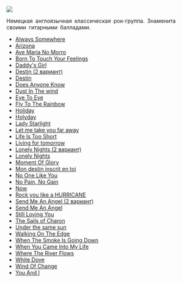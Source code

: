 ![](/songs/stu/Scorpions/scorpions.jpg)  

Немецкая англоязычная классическая рок-группа. Знаменита своими гитарными балладами.

* [Always Somewhere](/songs/stu/Scorpions/Always%20Somewhere)
* [Arizona](/songs/stu/Scorpions/Arizona)
* [Ave Maria No Morro](/songs/stu/Scorpions/Ave%20Maria%20No%20Morro)
* [Born To Touch Your Feelings](/songs/stu/Scorpions/Born%20To%20Touch%20Your%20Feelings)
* [Daddy's Girl](/songs/stu/Scorpions/Daddy's%20Girl)
* [Destin (2 вариант)](/songs/stu/Scorpions/Destin%20(2%20вариант))
* [Destin](/songs/stu/Scorpions/Destin)
* [Does Anyone Know](/songs/stu/Scorpions/Does%20Anyone%20Know)
* [Dust In The wind](/songs/stu/Scorpions/Dust%20In%20The%20wind)
* [Eye To Eye](/songs/stu/Scorpions/Eye%20To%20Eye)
* [Fly To The Rainbow](/songs/stu/Scorpions/Fly%20To%20The%20Rainbow)
* [Holiday](/songs/stu/Scorpions/Holiday)
* [Holyday](/songs/stu/Scorpions/Holyday)
* [Lady Starlight](/songs/stu/Scorpions/Lady%20Starlight)
* [Let me take you far away](/songs/stu/Scorpions/Let%20me%20take%20you%20far%20away)
* [Life Is Too Short](/songs/stu/Scorpions/Life%20Is%20Too%20Short)
* [Living for tomorrow](/songs/stu/Scorpions/Living%20for%20tomorrow)
* [Lonely Nights (2 вариант)](/songs/stu/Scorpions/Lonely%20Nights%20(2%20вариант))
* [Lonely Nights](/songs/stu/Scorpions/Lonely%20Nights)
* [Moment Of Glory](/songs/stu/Scorpions/Moment%20Of%20Glory)
* [Mon destin inscrit en toi](/songs/stu/Scorpions/Mon%20destin%20inscrit%20en%20toi)
* [No One Like You](/songs/stu/Scorpions/No%20One%20Like%20You)
* [No Pain, No Gain](/songs/stu/Scorpions/No%20Pain,%20No%20Gain)
* [Now](/songs/stu/Scorpions/Now)
* [Rock you like a HURRICANE](/songs/stu/Scorpions/Rock%20you%20like%20a%20HURRICANE)
* [Send Me An Angel (2 вариант)](/songs/stu/Scorpions/Send%20Me%20An%20Angel%20(2%20вариант))
* [Send Me An Angel](/songs/stu/Scorpions/Send%20Me%20An%20Angel)
* [Still Loving You](/songs/stu/Scorpions/Still%20Loving%20You)
* [The Sails of Charon](/songs/stu/Scorpions/The%20Sails%20of%20Charon)
* [Under the same sun](/songs/stu/Scorpions/Under%20the%20same%20sun)
* [Walking On The Edge](/songs/stu/Scorpions/Walking%20On%20The%20Edge)
* [When The Smoke Is Going Down](/songs/stu/Scorpions/When%20The%20Smoke%20Is%20Going%20Down)
* [When You Came Into My Life](/songs/stu/Scorpions/When%20You%20Came%20Into%20My%20Life)
* [Where The River Flows](/songs/stu/Scorpions/Where%20The%20River%20Flows)
* [White Dove](/songs/stu/Scorpions/White%20Dove)
* [Wind Of Change](/songs/stu/Scorpions/Wind%20Of%20Change)
* [You And I](/songs/stu/Scorpions/You%20And%20I)